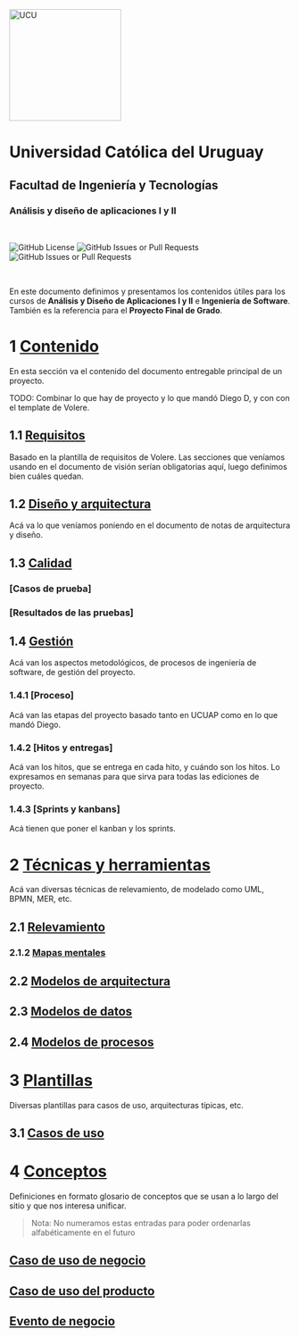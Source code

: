 <img src="https://www.ucu.edu.uy/plantillas/images/logo_ucu.svg" alt="UCU" width="200"/>

# Universidad Católica del Uruguay

## Facultad de Ingeniería y Tecnologías

### Análisis y diseño de aplicaciones I y II

<br/>

![GitHub License](https://img.shields.io/github/license/ucudal/ANDIS_Conceptos)
![GitHub Issues or Pull Requests](https://img.shields.io/github/issues/ucudal/ANDIS_Conceptos)
![GitHub Issues or Pull Requests](https://img.shields.io/github/issues-pr/ucudal/ANDIS_Conceptos)

<br/>

En este documento definimos y presentamos los contenidos útiles para los cursos
de **Análisis y Diseño de Aplicaciones I y II** e **Ingeniería de Software**.
También es la referencia para el **Proyecto Final de Grado**.

# 1 [Contenido](./1_Contenido/1__Contenido.md)

En esta sección va el contenido del documento entregable principal de un proyecto.

TODO: Combinar lo que hay de proyecto y lo que mandó Diego D, y con con el
template de Volere.

## 1.1 [Requisitos](./1_Contenido/1_1__Requisitos.md)

Basado en la plantilla de requisitos de Volere. Las secciones que veníamos
usando en el documento de visión serían obligatorias aquí, luego definimos bien
cuáles quedan.

## 1.2 [Diseño y arquitectura](./1_Contenido/1_2__Diseno_y_arquitectura.md)

Acá va lo que veníamos poniendo en el documento de notas de arquitectura y diseño.

## 1.3 [Calidad](./1_Contenido/1_3__Calidad.md)

### [Casos de prueba]

### [Resultados de las pruebas]

## 1.4 [Gestión](./1_Contenido/1_4_Gestión.md)

Acá van los aspectos metodológicos, de procesos de ingeniería de software, de
gestión del proyecto.

### 1.4.1 [Proceso]

Acá van las etapas del proyecto basado tanto en UCUAP como en lo que mandó Diego.

### 1.4.2 [Hitos y entregas]

Acá van los hitos, que se entrega en cada hito, y cuándo son los hitos. Lo
expresamos en semanas para que sirva para todas las ediciones de proyecto.

### 1.4.3 [Sprints y kanbans]

Acá tienen que poner el kanban y los sprints.

# 2 [Técnicas y herramientas](./2_Tecnicas_y_herramientas/2__Tecnicas_y_herramientas.md)

Acá van diversas técnicas de relevamiento, de modelado como UML, BPMN, MER, etc.

## 2.1 [Relevamiento](./2_Tecnicas_y_herramientas/2_1__Relevamiento.md)

### 2.1.2 [Mapas mentales](./2_Tecnicas_y_herramientas/2_1_1_Mapas_mentales.md)

## 2.2 [Modelos de arquitectura](./2_Tecnicas_y_herramientas/2_2_Modelos_de_arquitectura.md)

## 2.3 [Modelos de datos](./2_Tecnicas_y_herramientas/2_3_Modelos_de_datos.md)

## 2.4 [Modelos de procesos](./2_Tecnicas_y_herramientas/2_4_Modelos_de_procesos.md)

# 3 [Plantillas](./3_Plantillas/)

Diversas plantillas para casos de uso, arquitecturas típicas, etc.

## 3.1 [Casos de uso](./3_1_Casos_de_uso.md)

# 4 [Conceptos](./4_Conceptos/4__Conceptos.md)

Definiciones en formato glosario de conceptos que se usan a lo largo del sitio y
que nos interesa unificar.

> Nota: No numeramos estas entradas para poder ordenarlas alfabéticamente en el futuro

## [Caso de uso de negocio](./4_Conceptos/4_Caso_de_uso_de_negocio.md)

## [Caso de uso del producto](./4_Conceptos/4_Caso_de_uso_de_producto.md)

## [Evento de negocio](./4_Conceptos/4_Evento_de_negocio.md)
